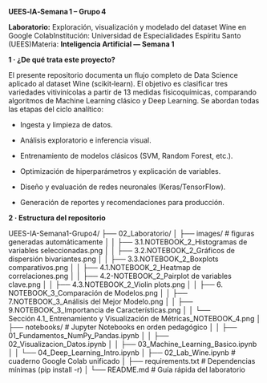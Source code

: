 **UEES‑IA‑Semana 1 – Grupo 4**

**Laboratorio:** Exploración, visualización y modelado del dataset Wine en Google ColabInstitución: Universidad de Especialidades Espíritu Santo (UEES)Materia: **Inteligencia Artificial — Semana 1**


**1 · ¿De qué trata este proyecto?**

El presente repositorio documenta un flujo completo de Data Science aplicado al dataset Wine (scikit‑learn). El objetivo es clasificar tres variedades vitivinícolas a partir de 13 medidas fisicoquímicas, comparando algoritmos de Machine Learning clásico y Deep Learning. Se abordan todas las etapas del ciclo analítico:

- Ingesta y limpieza de datos.

- Análisis exploratorio e inferencia visual.

- Entrenamiento de modelos clásicos (SVM, Random Forest, etc.).

- Optimización de hiperparámetros y explicación de variables.

- Diseño y evaluación de redes neuronales (Keras/TensorFlow).

- Generación de reportes y recomendaciones para producción.

**2 · Estructura del repositorio**

UEES-IA-Semana1-Grupo4/
├── 02_Laboratorio/
│   ├── images/                   # figuras generadas automáticamente
│   │   ├── 3.1.NOTEBOOK_2_Histogramas de variables seleccionadas.png
│   │   ├── 3.2.NOTEBOOK_2_Gráficos de dispersión bivariantes.png
│   │   ├── 3.3.NOTEBOOK_2_Boxplots comparativos.png
│   │   ├── 4.1.NOTEBOOK_2_Heatmap de correlaciones.png
│   │   ├── 4.2-NOTEBOOK_2_Pairplot de variables clave.png
│   │   ├── 4.3.NOTEBOOK_2_Violin plots.png
│   │   ├── 6. NOTEBOOK_3_Comparación de Modelos.png
│   │   ├── 7.NOTEBOOK_3_Análisis del Mejor Modelo.png
│   │   ├── 9.NOTEBOOK_3_Importancia de Características.png
│   │   └── Sección 4.1_ Entrenamiento y Visualización de Métricas_NOTEBOOK_4.png
│   ├── notebooks/               # Jupyter Notebooks en orden pedagógico
│   │   ├── 01_Fundamentos_NumPy_Pandas.ipynb
│   │   ├── 02_Visualizacion_Datos.ipynb
│   │   ├── 03_Machine_Learning_Basico.ipynb
│   │   └── 04_Deep_Learning_Intro.ipynb
│   ├── 02_Lab_Wine.ipynb         # cuaderno Google Colab unificado
│   ├── requirements.txt          # Dependencias mínimas (pip install -r)
│   └── README.md                 # Guía rápida del laboratorio
